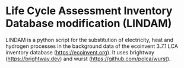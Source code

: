 # Life Cycle Assessment Inventory Database modification (LINDAM)
LINDAM is a python script for the substitution of electricity, heat and hydrogen processes in the background data of the ecoinvent 3.7.1 LCA inventory database (https://ecoinvent.org). It uses brightway (https://brightway.dev) and wurst (https://github.com/polca/wurst).
